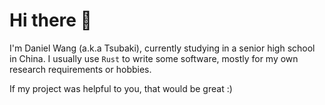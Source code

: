 # Hi there 👋

I'm Daniel Wang (a.k.a Tsubaki), currently studying in a senior high school in China. I usually use `Rust` to write some software, mostly for my own research requirements or hobbies.

If my project was helpful to you, that would be great :)
